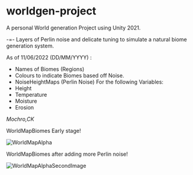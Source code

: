 # worldgen-project
A personal World generation Project using Unity 2021.

-=-
Layers of Perlin noise and delicate tuning to simulate a natural biome generation system.

As of 11/06/2022 (DD/MM/YYYY) :
- Names of Biomes (Regions)
- Colours to indicate Biomes based off Noise.
- NoiseHeightMaps (Perlin Noise) For the following Variables:
 - Height
 - Temperature
 - Moisture
 - Erosion

*Mochro,CK*

WorldMapBiomes Early stage!

![WorldMapAlpha](https://user-images.githubusercontent.com/55792972/173151741-2c6985f1-87c9-4f2e-8b3a-7a065bc882e8.PNG)

WorldMapBiomes after adding more Perlin noise!

![WorldMapAlphaSecondImage](https://user-images.githubusercontent.com/55792972/173207154-7a630d3a-668f-4203-bf4e-ca74f0ecdfb4.PNG)
